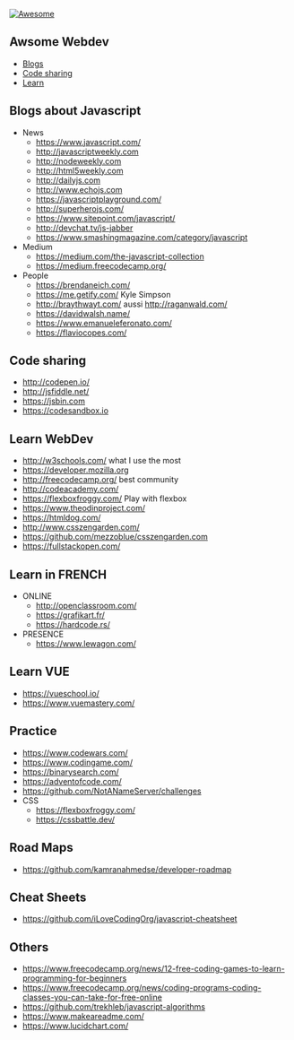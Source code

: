 [![Awesome](https://cdn.rawgit.com/sindresorhus/awesome/d7305f38d29fed78fa85652e3a63e154dd8e8829/media/badge.svg)](https://github.com/sindresorhus/awesome)

Awsome Webdev
---

* [Blogs](#Blogs)
* [Code sharing](#code-sharing)
* [Learn](#learn)

Blogs about Javascript
----
- News
  - https://www.javascript.com/
  - http://javascriptweekly.com
  - http://nodeweekly.com
  - http://html5weekly.com
  - http://dailyjs.com
  - http://www.echojs.com
  - https://javascriptplayground.com/
  - http://superherojs.com/
  - https://www.sitepoint.com/javascript/
  - http://devchat.tv/js-jabber  
  - https://www.smashingmagazine.com/category/javascript
- Medium
  - https://medium.com/the-javascript-collection
  - https://medium.freecodecamp.org/
- People
  - https://brendaneich.com/
  - https://me.getify.com/ Kyle Simpson
  - http://braythwayt.com/ aussi http://raganwald.com/
  - https://davidwalsh.name/
  - https://www.emanueleferonato.com/
  - https://flaviocopes.com/
  
Code sharing
----
- http://codepen.io/
- http://jsfiddle.net/
- https://jsbin.com
- https://codesandbox.io

Learn WebDev
----
- http://w3schools.com/ what I use the most
- https://developer.mozilla.org
- http://freecodecamp.org/ best community
- http://codeacademy.com/
- https://flexboxfroggy.com/ Play with flexbox
- https://www.theodinproject.com/
- https://htmldog.com/
- http://www.csszengarden.com/
- https://github.com/mezzoblue/csszengarden.com
- https://fullstackopen.com/

Learn in FRENCH
---

- ONLINE
  - http://openclassroom.com/
  - https://grafikart.fr/
  - https://hardcode.rs/
- PRESENCE
  - https://www.lewagon.com/
  
Learn VUE
---
- https://vueschool.io/
- https://www.vuemastery.com/

Practice
----
- https://www.codewars.com/
- https://www.codingame.com/
- https://binarysearch.com/
- https://adventofcode.com/
- https://github.com/NotANameServer/challenges
- CSS
  - https://flexboxfroggy.com/
  - https://cssbattle.dev/

Road Maps
----
- https://github.com/kamranahmedse/developer-roadmap

Cheat Sheets
----
- https://github.com/iLoveCodingOrg/javascript-cheatsheet

Others
----
- https://www.freecodecamp.org/news/12-free-coding-games-to-learn-programming-for-beginners
- https://www.freecodecamp.org/news/coding-programs-coding-classes-you-can-take-for-free-online
- https://github.com/trekhleb/javascript-algorithms
- https://www.makeareadme.com/
- https://www.lucidchart.com/
